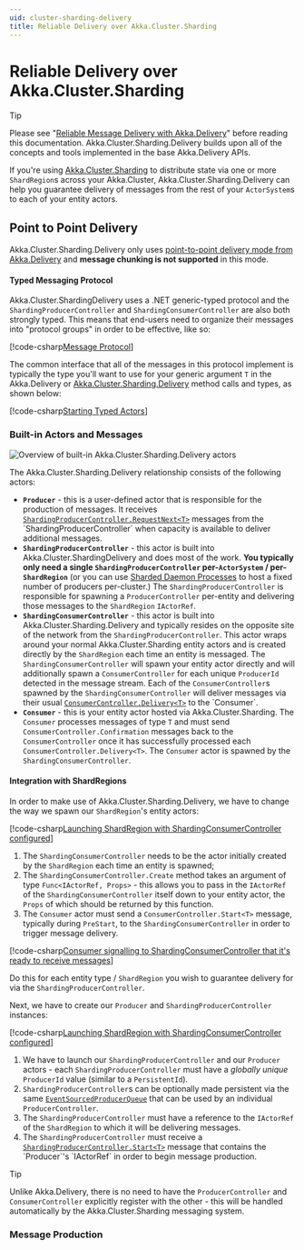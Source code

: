 ```yaml
---
uid: cluster-sharding-delivery
title: Reliable Delivery over Akka.Cluster.Sharding
---
```


# Reliable Delivery over Akka.Cluster.Sharding

> [!TIP]
> Please see "[Reliable Message Delivery with Akka.Delivery](xref:reliable-delivery)" before reading this documentation. Akka.Cluster.Sharding.Delivery builds upon all of the concepts and tools implemented in the base Akka.Delivery APIs.

If you're using [Akka.Cluster.Sharding](xref:cluster-sharding) to distribute state via one or more `ShardRegion`s across your Akka.Cluster, Akka.Cluster.Sharding.Delivery can help you guarantee delivery of messages from the rest of your `ActorSystem`s to each of your entity actors.

## Point to Point Delivery

Akka.Cluster.Sharding.Delivery only uses [point-to-point delivery mode from Akka.Delivery](xref:reliable-delivery) and **message chunking is not supported** in this mode.

#### Typed Messaging Protocol

Akka.Cluster.ShardingDelivery uses a .NET generic-typed protocol and the `ShardingProducerController` and `ShardingConsumerController` are also both strongly typed. This means that end-users need to organize their messages into "protocol groups" in order to be effective, like so:

[!code-csharp[Message Protocol](../../../src/core/Akka.Docs.Tests/Delivery/DeliveryDocSpecs.cs?name=MessageProtocol)]

The common interface that all of the messages in this protocol implement is typically the type you'll want to use for your generic argument `T` in the Akka.Delivery or [Akka.Cluster.Sharding.Delivery](xref:cluster-sharding-delivery) method calls and types, as shown below:

[!code-csharp[Starting Typed Actors](../../../src/core/Akka.Docs.Tests/Delivery/DeliveryDocSpecs.cs?name=ProducerRegistration)]

### Built-in Actors and Messages

![Overview of built-in Akka.Cluster.Sharding.Delivery actors](/images/cluster/delivery/1-sharding-delivery-registration.png)

The Akka.Cluster.Sharding.Delivery relationship consists of the following actors:

* **`Producer`** - this is a user-defined actor that is responsible for the production of messages. It receives [`ShardingProducerController.RequestNext<T>`](xref:Akka.Cluster.Sharding.Delivery.ShardingProducerController.RequestNext`1) messages from the `ShardingProducerController` when capacity is available to deliver additional messages.
* **`ShardingProducerController`** - this actor is built into Akka.Cluster.ShardingDelivery and does most of the work. **You typically only need a single `ShardingProducerController` per-`ActorSystem` / per-`ShardRegion`** (or you can use [Sharded Daemon Processes](xref:sharded-daemon-process) to host a fixed number of producers per-cluster.) The `ShardingProducerController` is responsible for spawning a `ProducerController` per-entity and delivering those messages to the `ShardRegion` `IActorRef`.
* **`ShardingConsumerController`** - this actor is built into Akka.Cluster.Sharding.Delivery and typically resides on the opposite site of the network from the `ShardingProducerController`. This actor wraps around your normal Akka.Cluster.Sharding entity actors and is created directly by the `ShardRegion` each time an entity is messaged. The `ShardingConsumerController` will spawn your entity actor directly and will additionally spawn a `ConsumerController` for each unique `ProducerId` detected in the message stream. Each of the `ConsumerController`s spawned by the `ShardingConsumerController` will deliver messages via their usual [`ConsumerController.Delivery<T>`](xref:Akka.Delivery.ConsumerController.Delivery`1) to the `Consumer`.
* **`Consumer`** - this is your entity actor hosted via Akka.Cluster.Sharding. The `Consumer` processes messages of type `T` and must send `ConsumerController.Confirmation` messages back to the `ConsumerController` once it has successfully processed each `ConsumerController.Delivery<T>`. The `Consumer` actor is spawned by the `ShardingConsumerController`.

#### Integration with ShardRegions

In order to make use of Akka.Cluster.Sharding.Delivery, we have to change the way we spawn our `ShardRegion`'s entity actors:

[!code-csharp[Launching ShardRegion with ShardingConsumerController configured](../../../src/examples/Cluster/ClusterSharding/ShoppingCart/Program.cs?name=LaunchShardRegion)]

1. The `ShardingConsumerController` needs to be the actor initially created by the `ShardRegion` each time an entity is spawned;
2. The `ShardingConsumerController.Create` method takes an argument of type `Func<IActorRef, Props>` - this allows you to pass in the `IActorRef` of the `ShardingConsumerController` itself down to your entity actor, the `Props` of which should be returned by this function.
3. The `Consumer` actor must send a `ConsumerController.Start<T>` message, typically during `PreStart`, to the `ShardingConsumerController` in order to trigger message delivery.

[!code-csharp[Consumer signalling to ShardingConsumerController that it's ready to receive messages](../../../src/examples/Cluster/ClusterSharding/ShoppingCart/Customers.cs?name=ShardingConsumerRegistration)]

Do this for each entity type / `ShardRegion` you wish to guarantee delivery for via the `ShardingProducerController`.

Next, we have to create our `Producer` and `ShardingProducerController` instances:

[!code-csharp[Launching ShardRegion with ShardingConsumerController configured](../../../src/examples/Cluster/ClusterSharding/ShoppingCart/Program.cs?name=StartSendingMessages)]

1. We have to launch our `ShardingProducerController` and our `Producer` actors - each `ShardingProducerController` must have a *globally unique* `ProducerId` value (similar to a `PersistentId`).
2. `ShardingProducerController`s can be optionally made persistent via the same [`EventSourcedProducerQueue`](xref:Akka.Persistence.Delivery.EventSourcedProducerQueue) that can be used by an individual `ProducerController`.
3. The `ShardingProducerController` must have a reference to the `IActorRef` of the `ShardRegion` to which it will be delivering messages.
4. The `ShardingProducerController` must receive a [`ShardingProducerController.Start<T>`](xref:Akka.Cluster.Sharding.Delivery.ShardingProducerController.Start`1) message that contains the `Producer`'s `IActorRef` in order to begin message production.

> [!TIP]
> Unlike Akka.Delivery, there is no need to have the `ProducerController` and `ConsumerController` explicitly register with the other - this will be handled automatically by the Akka.Cluster.Sharding messaging system.

### Message Production


